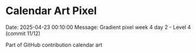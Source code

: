 # Calendar Art Pixel

Date: 2025-04-23 00:10:00
Message: Gradient pixel week 4 day 2 - Level 4 (commit 11/12)

Part of GitHub contribution calendar art

